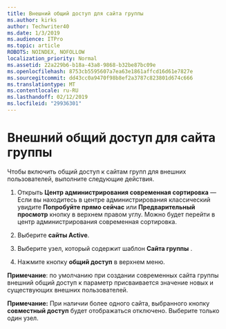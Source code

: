 ```yaml
---
title: Внешний общий доступ для сайта группы
ms.author: kirks
author: Techwriter40
ms.date: 1/3/2019
ms.audience: ITPro
ms.topic: article
ROBOTS: NOINDEX, NOFOLLOW
localization_priority: Normal
ms.assetid: 22a229b6-b18a-43a8-9868-b32be87bc09e
ms.openlocfilehash: 8753cb5595607a7ea63e1861affcd16d61e7827e
ms.sourcegitcommit: dd43cc0a9470f98b8ef2a3787c823801d674c666
ms.translationtype: MT
ms.contentlocale: ru-RU
ms.lasthandoff: 02/12/2019
ms.locfileid: "29936301"
---
```

# <a name="external-sharing-with-a-team-site"></a>Внешний общий доступ для сайта группы

Чтобы включить общий доступ к сайтам групп для внешних пользователей, выполните следующие действия. 
  
1. Открыть **Центр администрирования современная сортировка** — Если вы находитесь в центре администрирования классический увидите **Попробуйте прямо сейчас** или **Предварительный просмотр** кнопку в верхнем правом углу. Можно будет перейти в центр администрирования современная сортировка. 
  
2. Выберите **сайты Active**. 
  
3. Выберите узел, который содержит шаблон **Сайта группы** . 
  
4. Нажмите кнопку **общий доступ** в верхнем меню. 
  
 **Примечание**: по умолчанию при создании современных сайта группы внешний общий доступ к параметр присваивается значение новых и существующих внешних пользователей. 
  
 **Примечание:** При наличии более одного сайта, выбранного кнопку **совместный доступ** будет отображаться отключено. Выберите только один узел. 
  

